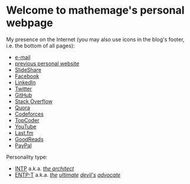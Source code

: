 # Welcome to **mathemage**'s personal webpage

My presence on the Internet (you may also use icons in the blog's footer, i.e. the bottom of all pages):

* [e-mail](mathemage@gmail.com)
* [previous personal website](https://sites.google.com/site/mathemage/)
* [SlideShare](https://www.slideshare.net/KarelHa1)
* [Facebook](https://www.facebook.com/mathemage)
* [LinkedIn](https://www.linkedin.com/in/mathemage/)
* [Twitter](https://twitter.com/mathemage)
* [GitHub](https://github.com/mathemage/)
* [Stack Overflow](http://stackoverflow.com/users/story/7972708?view=Timeline)
* [Quora](https://www.quora.com/profile/Karel-Ha)
* [Codeforces](http://codeforces.com/profile/mathemage)
* [TopCoder](https://www.topcoder.com/members/mathemage/)
* [YouTube](https://www.youtube.com/user/mathemage)
* [Last.fm](https://www.last.fm/user/deathsongbird)
* [GoodReads](https://www.goodreads.com/user/show/12203203-mathemage)
* [PayPal](https://paypal.me/mathemage)


Personality type:
* [INTP](https://www.wikiwand.com/en/INTP) a.k.a. [*the architect*](http://personalityjunkie.com/the-intp/)
* [ENTP-T](https://www.16personalities.com/entp-personality) a.k.a. *[the](https://www.16personalities.com/entp-strengths-and-weaknesses) [ultimate](https://www.16personalities.com/entp-careers) [devil's](https://www.16personalities.com/entp-friends) [advocate](https://www.16personalities.com/entp-parents)*
